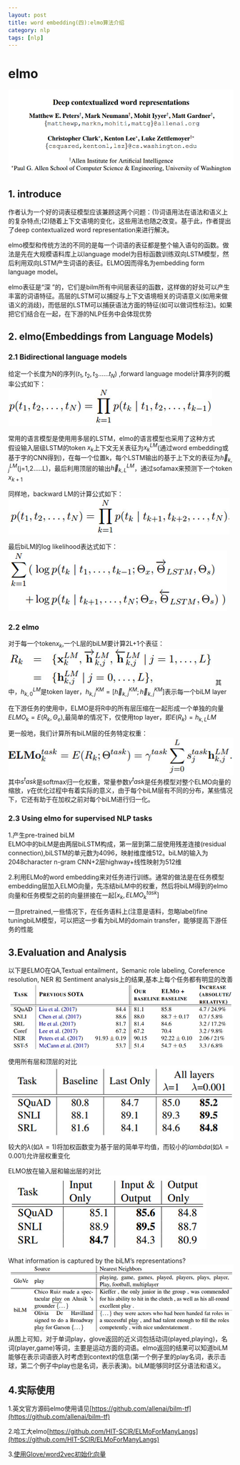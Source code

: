 ```yaml
---
layout: post
title: word embedding(四):elmo算法介绍
category: nlp
tags: [nlp]
---
```

#  elmo  
![avatar](../../assets/images/cxf_pic/elmo/elmo_pic0.jpg)  

## 1. introduce
作者认为一个好的词表征模型应该兼顾这两个问题：(1)词语用法在语法和语义上的复杂特点;(2)随着上下文语境的变化，这些用法也随之改变。基于此，作者提出了deep contextualized word representation来进行解决。  

elmo模型和传统方法的不同的是每一个词语的表征都是整个输入语句的函数。做法是先在大规模语料库上以language model为目标函数训练双向LSTM模型，然后利用双向LSTM产生词语的表征。ELMO因而得名为embedding form language model。  

elmo表征是“深 ”的，它们是bilm所有中间层表征的函数，这样做的好处可以产生丰富的词语特征。高层的LSTM可以捕捉与上下文语境相关的词语意义(如用来做语义的消歧)，而低层的LSTM可以捕获语法方面的特征(如可以做词性标注)。如果把它们结合在一起，在下游的NLP任务中会体现优势  

## 2. elmo(Embeddings from Language Models)
### 2.1 Bidirectional language models
给定一个长度为N的序列$(t_1,t_2,t_3......t_N)$ ,forward language model计算序列的概率公式如下：
![avatar](../../assets/images/cxf_pic/elmo/elmo_pic1.jpg)

常用的语言模型是使用用多层的LSTM，elmo的语言模型也采用了这种方式  
假设输入层级LSTM的token $x_k$上下文无关表征为$x_k^{LM}$(通过word embedding或基于字的CNN得到)，在每一个位置k，每个LSTM输出的基于上下文的表征为$\overrightarrow{h}_{k,j}^{LM}$(j=1,2.....L)，最后利用顶层的输出$\overrightarrow{h}_{k,L}^{LM}$，通过sofamax来预测下一个token $x_{k+1}$

同样地，backward LM的计算公式如下：
![avatar](../../assets/images/cxf_pic/elmo/elmo_pic2.jpg)

最后biLM的log likelihood表达式如下：
![avatar](../../assets/images/cxf_pic/elmo/elmo_pic3.jpg)


### 2.2 elmo
对于每一个token$x_k$,一个L层的biLM要计算2L+1个表征：
![avatar](../../assets/images/cxf_pic/elmo/elmo_pic4.jpg)
其中，$h_{k,0}^{LM}$是token layer，$h_{k,j}^{KM}=[\overrightarrow{h}_{k,j}^{KM};\overleftarrow{h}_{k,j}^{KM}]$表示每一个biLM layer

在下游任务的使用中，ELMO是将R中的所有层压缩在一起形成一个单独的向量$ELMO_k=E(R_k,\Theta_e)$,最简单的情况下，仅使用top layer，即$E(R_k)=h_{k,L}{LM}$

更一般地，我们计算所有biLM层的任务特定权重：
![avatar](../../assets/images/cxf_pic/elmo/elmo_pic5.jpg)
其中$s^task$是softmax归一化权重，常量参数$\gamma^task$是任务模型对整个ELMO向量的缩放，$\gamma$在优化过程中有着实际的意义，由于每个biLM层有不同的分布，某些情况下，它还有助于在加权之前对每个biLM进行归一化。

### 2.3 Using elmo for supervised NLP tasks
1.产生pre-trained biLM  
ELMO中的biLM是由两层biLSTM构成，第一层到第二层使用残差连接(residual connection),biLSTM的单元数为4096，映射维度维512。biLM的输入为2048character n-gram CNN+2层highway+线性映射为512维

2.利用ELMo的word embedding来对任务进行训练。通常的做法是在任务模型embedding层加入ELMO向量，先冻结biLM中的权重，然后将biLM得到的elmo向量和任务模型之前的向量拼接在一起$[x_k,ELMO_k^{task}]$

一旦pretrained,一些情况下，在任务语料上(注意是语料，忽略label)fine tuningbiLM模型，可以把这一步看为biLM的domain transfer，能够提高下游任务的性能


## 3.Evaluation and Analysis
以下是ELMO在QA,Textual entailment，Semanic role labeling, Coreference resolution, NER 和 Sentiment analysis上的结果,基本上每个任务都有明显的改善
![avatar](../../assets/images/cxf_pic/elmo/elmo_pic6.jpg)

使用所有层和顶层的对比
![avatar](../../assets/images/cxf_pic/elmo/elmo_pic7.jpg)
较大的$\lambda$(如$\lambda=1$)将加权函数变为基于层的简单平均值，而较小的$lambda$(如$\lambda=0.001$)允许层权重变化

ELMO放在输入层和输出层的对比
![avatar](../../assets/images/cxf_pic/elmo/elmo_pic8.jpg)

What information is captured by the biLM’s representations?
![avatar](../../assets/images/cxf_pic/elmo/elmo_pic9.jpg)
从图上可知，对于单词play，glove返回的近义词包括动词(played,playing)，名词(player,game)等词，主要是运动方面的词语。elmo返回的结果可以知道biLM能够在表示词语嵌入时考虑到context的信息(第一个例子里的play名词，表示击球，第二个例子中play也是名词，表示表演)。biLM能够同时区分语法和语义。

## 4.实际使用
1.英文官方源码elmo使用请见[https://github.com/allenai/bilm-tf](https://github.com/allenai/bilm-tf)

2.哈工大elmo[https://github.com/HIT-SCIR/ELMoForManyLangs](https://github.com/HIT-SCIR/ELMoForManyLangs)

3.[使用Glove/word2vec初始化向量](http://www.linzehui.me/2018/08/12/%E7%A2%8E%E7%89%87%E7%9F%A5%E8%AF%86%E7%82%B9/%E5%A6%82%E4%BD%95%E5%B0%86ELMo%E8%AF%8D%E5%90%91%E9%87%8F%E7%94%A8%E4%BA%8E%E4%B8%AD%E6%96%87/)